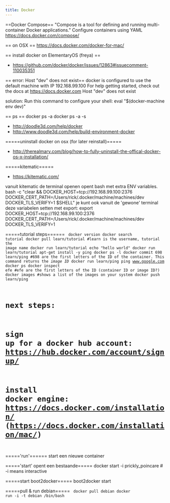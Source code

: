 ```yaml
---
title: Docker
---
```


==Docker Compose==
"Compose is a tool for defining and running multi-container Docker applications."
Configure containers using YAML
https://docs.docker.com/compose/

== on OSX ==
https://docs.docker.com/docker-for-mac/

== install docker on ElementaryOS (freya) ==
* https://github.com/docker/docker/issues/12863#issuecomment-110035351

== error: Host "dev" does not exist==
docker is configured to use the default machine with IP 192.168.99.100
For help getting started, check out the docs at https://docs.docker.com
  Host "dev" does not exist
  
solution: Run this command to configure your shell:
  eval "$(docker-machine env dev)"

== ps ==
  docker ps -a
  docker ps -a -s


* http://doodle3d.com/help/docker
* http://www.doodle3d.com/help/build-environment-docker

=====uninstall docker on osx (for later reinstall)=====
* http://therealmarv.com/blog/how-to-fully-uninstall-the-offical-docker-os-x-installation/

=====kitematic=====
* https://kitematic.com/
  
vanuit kitematic de terminal openen opent bash met extra ENV variables.
  bash -c "clear && DOCKER_HOST=tcp://192.168.99.100:2376 DOCKER_CERT_PATH=/Users/rick/.docker/machine/machines/dev DOCKER_TLS_VERIFY=1 $SHELL"
je kunt ook vanuit de 'gewone' terminal deze variabelen setten met export:
  export DOCKER_HOST=tcp://192.168.99.100:2376 DOCKER_CERT_PATH=/Users/rick/.docker/machine/machines/dev DOCKER_TLS_VERIFY=1
  
=====tutorial steps======
<code bash>
docker version
docker search tutorial
docker pull learn/tutorial #learn is the username, tutorial the image name
docker run learn/tutorial echo "hello world"
docker run learn/tutorial apt-get install -y ping
docker ps -l
docker commit 698 learn/ping #698 are the first letters of the ID of the container. This command returns the *image ID*
docker run learn/ping ping www.google.com
docker ps
docker inspect efe #efe are the first letters of the ID (container ID or image ID?)
docker images #shows a list of the images on your system
docker push learn/ping
# next steps:
#   sign up for a docker hub account: https://hub.docker.com/account/signup/
#   install docker engine: https://docs.docker.com/installation/ (https://docs.docker.com/installation/mac/)
</code>

====='run'======
start een nieuwe container

====='start' opent een bestaande=====
   docker start -i prickly_poincare     # -i means interactive
   
=====start boot2docker=====
  boot2docker start
  
=====pull & run debian=====
<code bash>
docker pull debian
docker run -i -t debian /bin/bash
</code>

  
  
